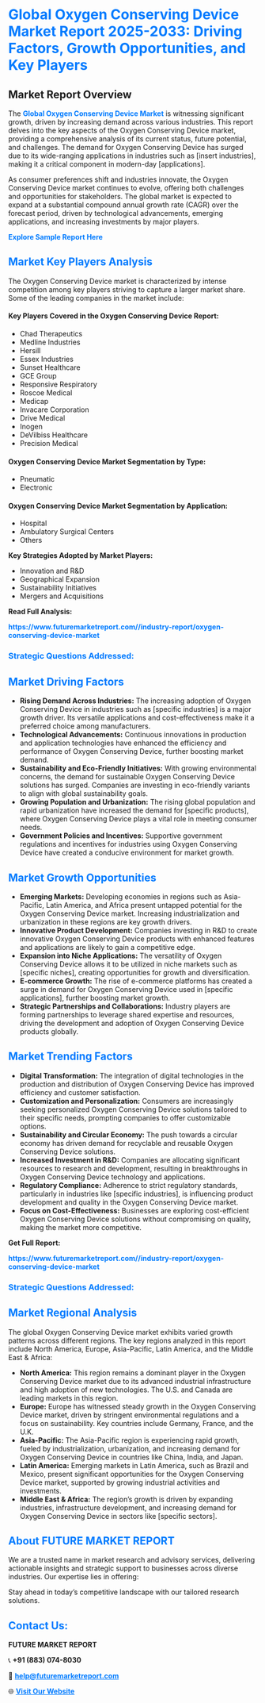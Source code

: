 <h1 style="color: #007BFF;">Global Oxygen Conserving Device Market Report 2025-2033: Driving Factors, Growth Opportunities, and Key Players</h1>

<section id="overview">
<h2>Market Report Overview</h2>
<p>The <a href="https://www.futuremarketreport.com//industry-report/oxygen-conserving-device-market" style="color: #007BFF; text-decoration: none;"><strong>Global Oxygen Conserving Device Market</strong></a> is witnessing significant growth, driven by increasing demand across various industries. This report delves into the key aspects of the Oxygen Conserving Device market, providing a comprehensive analysis of its current status, future potential, and challenges. The demand for Oxygen Conserving Device has surged due to its wide-ranging applications in industries such as [insert industries], making it a critical component in modern-day [applications].</p>
<p>As consumer preferences shift and industries innovate, the Oxygen Conserving Device market continues to evolve, offering both challenges and opportunities for stakeholders. The global market is expected to expand at a substantial compound annual growth rate (CAGR) over the forecast period, driven by technological advancements, emerging applications, and increasing investments by major players.</p>
</section>

<section id="overview">
<p><a href="https://www.futuremarketreport.com//request-sample/reportId=64498" style="color: #007BFF; text-decoration: none;"><strong>Explore Sample Report Here</strong></a></p>
</section>

<section id="key-players">
<h2 style="color: #007BFF;">Market Key Players Analysis</h2>
<p>The Oxygen Conserving Device market is characterized by intense competition among key players striving to capture a larger market share. Some of the leading companies in the market include:</p>
<h4>Key Players Covered in the Oxygen Conserving Device Report:</h4>
<ul><li>Chad Therapeutics</li><li>Medline Industries</li><li>Hersill</li><li>Essex Industries</li><li>Sunset Healthcare</li><li>GCE Group</li><li>Responsive Respiratory</li><li>Roscoe Medical</li><li>Medicap</li><li>Invacare Corporation</li><li>Drive Medical</li><li>Inogen</li><li>DeVilbiss Healthcare</li><li>Precision Medical</li></ul>
<h4>Oxygen Conserving Device Market Segmentation by Type:</h4>
<ul><li>Pneumatic</li><li>Electronic</li></ul>

<h4>Oxygen Conserving Device Market Segmentation by Application:</h4>
<ul><li>Hospital</li><li>Ambulatory Surgical Centers</li><li>Others</li></ul>
<p><strong>Key Strategies Adopted by Market Players:</strong></p>
<ul>
<li>Innovation and R&D</li>
<li>Geographical Expansion</li>
<li>Sustainability Initiatives</li>
<li>Mergers and Acquisitions</li>
</ul>
</section>

<section>
<p><strong>Read Full Analysis: </strong></p><a href="https://www.futuremarketreport.com//industry-report/oxygen-conserving-device-market" style="color: #007BFF; text-decoration: none;"><strong>https://www.futuremarketreport.com//industry-report/oxygen-conserving-device-market</strong></a>
<h3 style="color: #007BFF;">Strategic Questions Addressed:</h3>
</section>

<section id="driving-factors">
<h2 style="color: #007BFF;">Market Driving Factors</h2>
<ul>
<li><strong>Rising Demand Across Industries:</strong> The increasing adoption of Oxygen Conserving Device in industries such as [specific industries] is a major growth driver. Its versatile applications and cost-effectiveness make it a preferred choice among manufacturers.</li>
<li><strong>Technological Advancements:</strong> Continuous innovations in production and application technologies have enhanced the efficiency and performance of Oxygen Conserving Device, further boosting market demand.</li>
<li><strong>Sustainability and Eco-Friendly Initiatives:</strong> With growing environmental concerns, the demand for sustainable Oxygen Conserving Device solutions has surged. Companies are investing in eco-friendly variants to align with global sustainability goals.</li>
<li><strong>Growing Population and Urbanization:</strong> The rising global population and rapid urbanization have increased the demand for [specific products], where Oxygen Conserving Device plays a vital role in meeting consumer needs.</li>
<li><strong>Government Policies and Incentives:</strong> Supportive government regulations and incentives for industries using Oxygen Conserving Device have created a conducive environment for market growth.</li>
</ul>
</section>

<section id="growth-opportunities">
<h2 style="color: #007BFF;">Market Growth Opportunities</h2>
<ul>
<li><strong>Emerging Markets:</strong> Developing economies in regions such as Asia-Pacific, Latin America, and Africa present untapped potential for the Oxygen Conserving Device market. Increasing industrialization and urbanization in these regions are key growth drivers.</li>
<li><strong>Innovative Product Development:</strong> Companies investing in R&D to create innovative Oxygen Conserving Device products with enhanced features and applications are likely to gain a competitive edge.</li>
<li><strong>Expansion into Niche Applications:</strong> The versatility of Oxygen Conserving Device allows it to be utilized in niche markets such as [specific niches], creating opportunities for growth and diversification.</li>
<li><strong>E-commerce Growth:</strong> The rise of e-commerce platforms has created a surge in demand for Oxygen Conserving Device used in [specific applications], further boosting market growth.</li>
<li><strong>Strategic Partnerships and Collaborations:</strong> Industry players are forming partnerships to leverage shared expertise and resources, driving the development and adoption of Oxygen Conserving Device products globally.</li>
</ul>
</section>

<section id="trending-factors">
<h2 style="color: #007BFF;">Market Trending Factors</h2>
<ul>
<li><strong>Digital Transformation:</strong> The integration of digital technologies in the production and distribution of Oxygen Conserving Device has improved efficiency and customer satisfaction.</li>
<li><strong>Customization and Personalization:</strong> Consumers are increasingly seeking personalized Oxygen Conserving Device solutions tailored to their specific needs, prompting companies to offer customizable options.</li>
<li><strong>Sustainability and Circular Economy:</strong> The push towards a circular economy has driven demand for recyclable and reusable Oxygen Conserving Device solutions.</li>
<li><strong>Increased Investment in R&D:</strong> Companies are allocating significant resources to research and development, resulting in breakthroughs in Oxygen Conserving Device technology and applications.</li>
<li><strong>Regulatory Compliance:</strong> Adherence to strict regulatory standards, particularly in industries like [specific industries], is influencing product development and quality in the Oxygen Conserving Device market.</li>
<li><strong>Focus on Cost-Effectiveness:</strong> Businesses are exploring cost-efficient Oxygen Conserving Device solutions without compromising on quality, making the market more competitive.</li>
</ul>
</section>

<section>
<p><strong>Get Full Report: </strong></p><a href="https://www.futuremarketreport.com//industry-report/oxygen-conserving-device-market" style="color: #007BFF; text-decoration: none;"><strong>https://www.futuremarketreport.com//industry-report/oxygen-conserving-device-market</strong></a>
<h3 style="color: #007BFF;">Strategic Questions Addressed:</h3>
</section>


<section id="regional-analysis">
<h2 style="color: #007BFF;">Market Regional Analysis</h2>
<p>The global Oxygen Conserving Device market exhibits varied growth patterns across different regions. The key regions analyzed in this report include North America, Europe, Asia-Pacific, Latin America, and the Middle East & Africa:</p>
<ul>
<li><strong>North America:</strong> This region remains a dominant player in the Oxygen Conserving Device market due to its advanced industrial infrastructure and high adoption of new technologies. The U.S. and Canada are leading markets in this region.</li>
<li><strong>Europe:</strong> Europe has witnessed steady growth in the Oxygen Conserving Device market, driven by stringent environmental regulations and a focus on sustainability. Key countries include Germany, France, and the U.K.</li>
<li><strong>Asia-Pacific:</strong> The Asia-Pacific region is experiencing rapid growth, fueled by industrialization, urbanization, and increasing demand for Oxygen Conserving Device in countries like China, India, and Japan.</li>
<li><strong>Latin America:</strong> Emerging markets in Latin America, such as Brazil and Mexico, present significant opportunities for the Oxygen Conserving Device market, supported by growing industrial activities and investments.</li>
<li><strong>Middle East & Africa:</strong> The region’s growth is driven by expanding industries, infrastructure development, and increasing demand for Oxygen Conserving Device in sectors like [specific sectors].</li>
</ul>
</section>

<footer>
<h2 style="color: #007BFF;">About FUTURE MARKET REPORT</h2>
<p>We are a trusted name in market research and advisory services, delivering actionable insights and strategic support to businesses across diverse industries. Our expertise lies in offering:</p>

<p>Stay ahead in today’s competitive landscape with our tailored research solutions.</p>

<h2 style="color: #007BFF;">Contact Us:</h2>
<p><strong>FUTURE MARKET REPORT</strong></p>
<p>📞 <strong>+91 (883) 074-8030</strong></p>
<p>📧 <strong><a href="mailto:help@futuremarketreport.com" style="color: #007BFF;">help@futuremarketreport.com</a></strong></p>
<p>🌐 <strong><a href="https://www.futuremarketreport.com/" style="color: #007BFF;">Visit Our Website</a></strong></p>
</footer>
